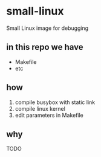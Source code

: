 # small-linux
Small Linux image for debugging

## in this repo we have
+ Makefile
+ etc

## how
1. compile busybox with static link
2. compile linux kernel
3. edit parameters in Makefile

## why

TODO
